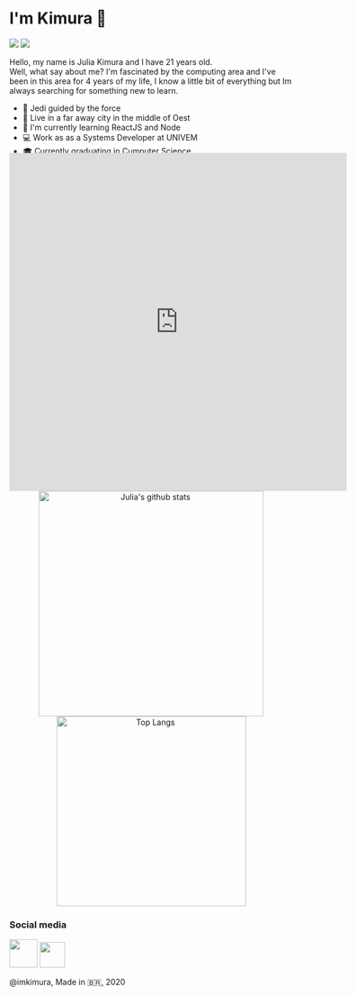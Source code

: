 # I'm Kimura 👾

<p  style="display: inline; text-align:center;">
<img src="https://visitor-badge.laobi.icu/badge?page_id=imkimura.imkimura">
<img src="https://img.shields.io/github/followers/imkimura?label=Follow&style=social">
</p>

<p>
Hello, my name is Julia Kimura and I have 21 years old. <br>
Well, what say about me? I'm fascinated by the computing area and I've been in this area for 4 years of my life, I know a little bit of everything but Im always searching for something new to learn.
</p>

- 🔮 Jedi guided by the force
- 🌇  Live in a far away city in the middle of Oest
- 🎯 I'm currently learning ReactJS and Node
- 💻 Work as as a Systems Developer at UNIVEM
- 🎓  Currently graduating in Cumputer Science
- 🎓 Systems Development Technician **(2017)**

<br>
<p align="center">
<embed style="margin-top: -80px" width="600" height="600" src="https://ionicabizau.github.io/github-profile-languages/api.html?imkimura" frameborder="0">
<img width="400" alt="Julia's github stats" src="https://github-readme-stats.vercel.app/api?username=imkimura&count_private=true&show_icons=true&theme=tokyonight" />
<img width="337" alt="Top Langs" src="https://github-readme-stats.vercel.app/api/top-langs/?username=imkimura&langs_count=8&layout=compact&theme=tokyonight&exclude_repo=machine-learning,java-interf-2019,almoxigen,mysql" />
</p>


### Social media
 [<img width="50" src="https://camo.githubusercontent.com/9ac4a1f7f5ea0f573451b5ddc06e29c8aa113a85/68747470733a2f2f692e696d6775722e636f6d2f6948326a6468562e706e67" />](https://www.instagram.com/staticmeth0d/) [<img width="45" src= "https://cdn.iconscout.com/icon/free/png-256/linkedin-42-151143.png">](https://www.linkedin.com/in/julia-kimura-85a45716a/)


 @imkimura,  Made in 🇧🇷, 2020
